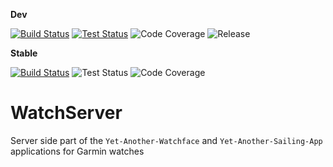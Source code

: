 **Dev** 

[![Build Status](https://dev.azure.com/i6162746/WatchServer/_apis/build/status/Build%26Test?branchName=master)](https://dev.azure.com/i6162746/WatchServer/_build/latest?definitionId=1&branchName=master)
[![Test Status](https://img.shields.io/azure-devops/tests/i6162746/WatchServer/1)](https://dev.azure.com/i6162746/WatchServer/_build/results?buildId=59&view=ms.vss-test-web.build-test-results-tab)
![Code Coverage](https://img.shields.io/azure-devops/coverage/i6162746/WatchServer/1)
![Release](https://img.shields.io/github/v/tag/Laverlin/WatchServer)

**Stable**

[![Build Status](https://dev.azure.com/i6162746/WatchServer/_apis/build/status/Publish?branchName=stable)](https://dev.azure.com/i6162746/WatchServer/_build/latest?definitionId=3&branchName=stable)
![Test Status](https://img.shields.io/azure-devops/tests/i6162746/WatchServer/3)
![Code Coverage](https://img.shields.io/azure-devops/coverage/i6162746/WatchServer/3)

# WatchServer
Server side part of the `Yet-Another-Watchface` and `Yet-Another-Sailing-App` applications for Garmin watches
